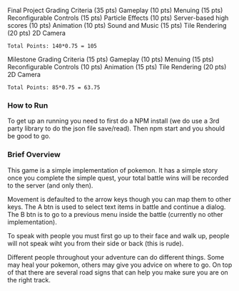 Final Project Grading Criteria
    (35 pts) Gameplay
    (10 pts) Menuing
    (15 pts) Reconfigurable Controls
    (15 pts) Particle Effects
    (10 pts) Server-based high scores
    (10 pts) Animation
    (10 pts) Sound and Music
    (15 pts) Tile Rendering
    (20 pts) 2D Camera

    Total Points: 140*0.75 = 105

Milestone Grading Criteria
    (15 pts) Gameplay
    (10 pts) Menuing
    (15 pts) Reconfigurable Controls
    (10 pts) Animation
    (15 pts) Tile Rendering
    (20 pts) 2D Camera

    Total Points: 85*0.75 = 63.75


### How to Run
To get up an running you need to first do a NPM install (we do use a 3rd party
library to do the json file save/read). Then npm start and you 
should be good to go.

### Brief Overview
This game is a simple implementation of pokemon. It has a simple story
once you complete the simple quest, your total battle wins will be 
recorded to the server (and only then). 

Movement is defaulted to the arrow keys though you can map them to other keys.
The A btn is used to select text items in battle and continue a dialog.
The B btn is to go to a previous menu inside the battle (currently no other
implementation). 

To speak with people you must first go up to their face and walk up, people
will not speak wiht you from their side or back (this is rude).

Different people throughout your adventure can do different things. Some 
may heal your pokemon, others may give you advice on where to go. On top of
that there are several road signs that can help you make sure you are on
the right track.